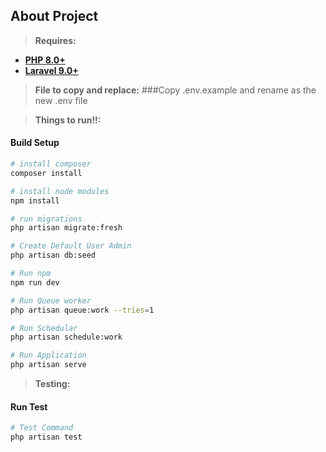 
## About Project
> **Requires:**
- **[PHP 8.0+](https://php.net/releases/)**
- **[Laravel 9.0+](https://github.com/laravel/laravel)**


> **File to copy and replace:**
###Copy .env.example and rename as the new .env file

> **Things to run!!:**
>

#### Build Setup

``` bash
# install composer
composer install

# install node modules
npm install

# run migrations
php artisan migrate:fresh

# Create Default User Admin
php artisan db:seed

# Run npm 
npm run dev

# Run Queue worker
php artisan queue:work --tries=1

# Run Schedular
php artisan schedule:work

# Run Application
php artisan serve

```

> **Testing:**
>

#### Run Test

```bash
# Test Command
php artisan test

```
